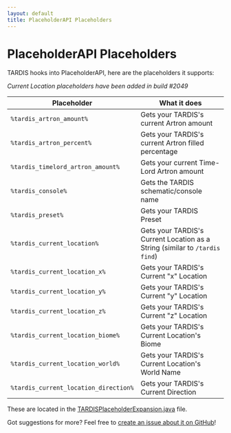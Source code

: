 ```yaml
---
layout: default
title: PlaceholderAPI Placeholders
---
```


# PlaceholderAPI Placeholders

TARDIS hooks into PlaceholderAPI, here are the placeholders it supports:

_Current Location placeholders have been added in build #2049_

| Placeholder                           | What it does                                                                |
| ------------------------------------- | --------------------------------------------------------------------------- |
| `%tardis_artron_amount%`              | Gets your TARDIS's current Artron amount                                    |
| `%tardis_artron_percent%`             | Gets your TARDIS's current Artron filled percentage                         |
| `%tardis_timelord_artron_amount%`     | Gets your current Time-Lord Artron amount                                   |
| `%tardis_console%`                    | Gets the TARDIS schematic/console name                                      |
| `%tardis_preset%`                     | Gets your TARDIS Preset                                                     |
| `%tardis_current_location%`           | Gets your TARDIS's Current Location as a String (similar to `/tardis find`) |
| `%tardis_current_location_x%`         | Gets your TARDIS's Current "x" Location                                     |
| `%tardis_current_location_y%`         | Gets your TARDIS's Current "y" Location                                     |
| `%tardis_current_location_z%`         | Gets your TARDIS's Current "z" Location                                     |
| `%tardis_current_location_biome%`     | Gets your TARDIS's Current Location's Biome                                 |
| `%tardis_current_location_world%`     | Gets your TARDIS's Current Location's World Name                            |
| `%tardis_current_location_direction%` | Gets your TARDIS's Current Direction                                        |

These are located in the [TARDISPlaceholderExpansion.java](https://github.com/eccentricdevotion/TARDIS/blob/v4.0/src/main/java/me/eccentric_nz/TARDIS/placeholders/TARDISPlaceholderExpansion.java#L60-L180) file.

Got suggestions for more? Feel free to [create an issue about it on GitHub](<https://github.com/eccentricdevotion/TARDIS/issues/new?assignees=&labels=&template=feature_request.md&title=Add more placeholders>)!
